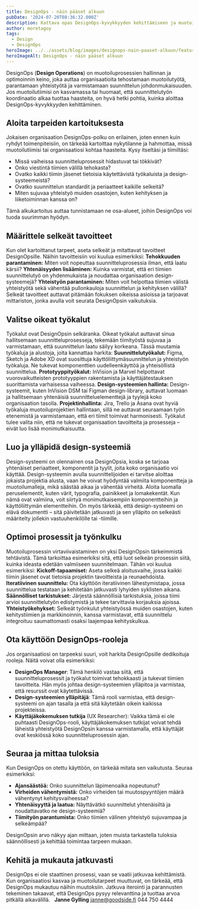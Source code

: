 ```yaml
---
title: DesignOps - näin pääset alkuun
pubDate: '2024-07-20T08:36:32.000Z'
description: Kattava opas DesignOps-kyvykkyyden kehittämiseen ja muotoiluprosessien tehostamiseen organisaatiossasi.
author: moretagoy
tags:
  - Design
  - DesignOps
heroImage: ../../assets/blog/images/designops-nain-paaset-alkuun/featured.webp
heroImageAlt: DesignOps - näin pääset alkuun
---
```


DesignOps (**Design Operations**) on muotoiluprosessien hallinnan ja optimoinnin keino, joka auttaa organisaatioita tehostamaan muotoilutyötä, parantamaan yhteistyötä ja varmistamaan suunnittelun johdonmukaisuuden. Jos muotoilutiimisi on kasvamassa tai huomaat, että suunnittelutyön koordinaatio alkaa tuottaa haasteita, on hyvä hetki pohtia, kuinka aloittaa DesignOps-kyvykkyyden kehittäminen.

## Aloita tarpeiden kartoituksesta

Jokaisen organisaation DesignOps-polku on erilainen, joten ennen kuin ryhdyt toimenpiteisiin, on tärkeää kartoittaa nykytilanne ja hahmottaa, missä muotoilutiimisi tai organisaatiosi kohtaa haasteita. Kysy itseltäsi ja tiimiltäsi:

-   Missä vaiheissa suunnitteluprosessit hidastuvat tai tökkivät?
-   Onko viestintä tiimien välillä tehokasta?
-   Ovatko kaikki tiimin jäsenet tietoisia käytettävistä työkaluista ja design-systeemeistä?
-   Ovatko suunnittelun standardit ja periaatteet kaikille selkeitä?
-   Miten sujuvaa yhteistyö muiden osastojen, kuten kehityksen ja liiketoiminnan kanssa on?

Tämä alkukartoitus auttaa tunnistamaan ne osa-alueet, joihin DesignOps voi tuoda suurimman hyödyn.

## Määrittele selkeät tavoitteet

Kun olet kartoittanut tarpeet, aseta selkeät ja mitattavat tavoitteet DesignOpsille. Näihin tavoitteisiin voi kuulua esimerkiksi: **Tehokkuuden parantaminen:** Miten voit nopeuttaa suunnitteluprosessia ilman, että laatu kärsii? **Yhtenäisyyden lisääminen:** Kuinka varmistat, että eri tiimien suunnittelutyö on yhdenmukaista ja noudattaa organisaation design-systeemejä? **Yhteistyön parantaminen:** Miten voit helpottaa tiimien välistä yhteistyötä sekä vähentää pullonkauloja suunnittelun ja kehityksen välillä? Selkeät tavoitteet auttavat pitämään fokuksen oikeissa asioissa ja tarjoavat mittariston, jonka avulla voit seurata DesignOpsin vaikutuksia.

## Valitse oikeat työkalut

Työkalut ovat DesignOpsin selkäranka. Oikeat työkalut auttavat sinua hallitsemaan suunnitteluprosesseja, tekemään tiimityöstä sujuvaa ja varmistamaan, että suunnittelun laatu säilyy korkeana. Tässä muutamia työkaluja ja alustoja, joita kannattaa harkita: **Suunnittelutyökalut:** Figma, Sketch ja Adobe XD ovat suosittuja käyttöliittymäsuunnittelun ja yhteistyön työkaluja. Ne tukevat komponenttien uudelleenkäyttöä ja yhteisöllistä suunnittelua. **Prototyyppityökalut:** InVision ja Marvel helpottavat vuorovaikutteisten prototyyppien rakentamista ja käyttäjätestauksen suorittamista varhaisessa vaiheessa. **Design-systeemien hallinta:** Design-systeemit, kuten InVision DSM tai Figman design-library, auttavat luomaan ja hallitsemaan yhtenäisiä suunnitteluelementtejä ja tyylejä koko organisaation tasolla. **Projektinhallinta:** Jira, Trello ja Asana ovat hyviä työkaluja muotoiluprojektien hallintaan, sillä ne auttavat seuraamaan työn etenemistä ja varmistamaan, että eri tiimit toimivat harmonisesti. Työkalut tulee valita niin, että ne tukevat organisaation tavoitteita ja prosesseja – eivät luo lisää monimutkaisuutta.

## Luo ja ylläpidä design-systeemiä

Design-systeemi on olennainen osa DesignOpsia, koska se tarjoaa yhtenäiset periaatteet, komponentit ja tyylit, joita koko organisaatio voi käyttää. Design-systeemin avulla suunnittelijoiden ei tarvitse aloittaa jokaista projektia alusta, vaan he voivat hyödyntää valmiita komponentteja ja muotoilumalleja, mikä säästää aikaa ja vähentää virheitä. Aloita luomalla peruselementit, kuten värit, typografia, painikkeet ja lomakekentät. Kun nämä ovat valmiina, voit siirtyä monimutkaisempiin komponentteihin ja käyttöliittymän elementteihin. On myös tärkeää, että design-systeemi on elävä dokumentti – sitä päivitetään jatkuvasti ja sen ylläpito on selkeästi määritelty jollekin vastuuhenkilölle tai -tiimille.

## Optimoi prosessit ja työnkulku

Muotoiluprosessin virtaviivaistaminen on yksi DesignOpsin tärkeimmistä tehtävistä. Tämä tarkoittaa esimerkiksi sitä, että luot selkeän prosessin siitä, kuinka ideasta edetään valmiiseen suunnitelmaan. Tähän voi kuulua esimerkiksi: **Kickoff-tapaamiset:** Aseta selkeä aloitusvaihe, jossa kaikki tiimin jäsenet ovat tietoisia projektin tavoitteista ja reunaehdoista. **Iteratiivinen suunnittelu:** Ota käyttöön iteratiivinen lähestymistapa, jossa suunnittelua testataan ja kehitetään jatkuvasti lyhyiden syklisten aikana. **Säännölliset tarkistukset:** Järjestä säännöllisiä tarkistuksia, joissa tiimi arvioi suunnittelutyön edistymistä ja tekee tarvittavia korjauksia ajoissa. **Yhteistyökehykset:** Selkeät työnkulut yhteistyössä muiden osastojen, kuten kehitystiimien ja markkinoinnin, kanssa varmistavat, että suunnittelu integroituu saumattomasti osaksi laajempaa kehityskulkua.

## Ota käyttöön DesignOps-rooleja

Jos organisaatiosi on tarpeeksi suuri, voit harkita DesignOpsille dedikoituja rooleja. Näitä voivat olla esimerkiksi:

-   **DesignOps Manager**: Tämä henkilö vastaa siitä, että suunnitteluprosessit ja työkalut toimivat tehokkaasti ja tukevat tiimien tavoitteita. Hän myös johtaa design-systeemien ylläpitoa ja varmistaa, että resurssit ovat käytettävissä.
-   **Design-systeemien ylläpitäjä**: Tämä rooli varmistaa, että design-systeemi on ajan tasalla ja että sitä käytetään oikein kaikissa projekteissa.
-   **Käyttäjäkokemuksen tutkija** (UX Researcher): Vaikka tämä ei ole puhtaasti DesignOps-rooli, käyttäjäkokemuksen tutkijat voivat tehdä läheistä yhteistyötä DesignOpsin kanssa varmistamalla, että käyttäjät ovat keskiössä koko suunnitteluprosessin ajan.

## Seuraa ja mittaa tuloksia

Kun DesignOps on otettu käyttöön, on tärkeää mitata sen vaikutusta. Seuraa esimerkiksi:

-   **Ajansäästöä:** Onko suunnittelun läpimenoaika nopeutunut?
-   **Virheiden vähentymistä:** Onko virheiden tai muutospyyntöjen määrä vähentynyt kehitysvaiheessa?
-   **Yhtenäisyyttä ja laatua:** Näyttävätkö suunnittelut yhtenäisiltä ja noudattavatko ne design-systeemiä?
-   **Tiimityön parantumista:** Onko tiimien välinen yhteistyö sujuvampaa ja selkeämpää?

DesignOpsin arvo näkyy ajan mittaan, joten muista tarkastella tuloksia säännöllisesti ja kehittää toimintaa tarpeen mukaan.

## Kehitä ja mukauta jatkuvasti

DesignOps ei ole staattinen prosessi, vaan se vaatii jatkuvaa kehittämistä. Kun organisaatiosi kasvaa ja muotoilutarpeet muuttuvat, on tärkeää, että DesignOps mukautuu näihin muutoksiin. Jatkuva iterointi ja parannusten tekeminen takaavat, että DesignOps pysyy relevanttina ja tuottaa arvoa pitkällä aikavälillä.   **Janne Gylling** janne@goodside.fi 044 750 4444